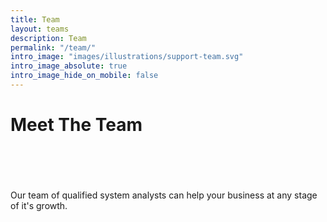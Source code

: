 ```yaml
---
title: Team
layout: teams
description: Team
permalink: "/team/"
intro_image: "images/illustrations/support-team.svg"
intro_image_absolute: true
intro_image_hide_on_mobile: false
---
```


# Meet The Team

<br>
<br>
<br>
<br>
Our team of qualified system analysts can help your business at any stage of it's growth.
